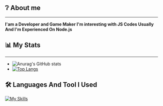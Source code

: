 ## ❔ About me 
***
**I'am a Developer and Game Maker I'm interesting with JS Codes Usually And I'm Experienced On Node.js**
## 📊 My Stats 
***
- ![Anurag's GitHub stats](https://github-readme-stats.vercel.app/api?username=epsseniyer&show_icons=true&theme=radical)
- [![Top Langs](https://github-readme-stats.vercel.app/api/top-langs/?username=epsseniyer&layout=compact)](https://github.com/anuraghazra/github-readme-stats)
## 🛠 Languages And Tool I Used
[![My Skills](https://skillicons.dev/icons?i=bash,c,bootstap,blender,cs,cloudflare,css,html,js,discord,bots,express,gamemakerstudio,java,github,jquery,lua,md,mongodb,mysql,nodejs,pug,py,sass,unreal,vscode&perline=8)](https://skillicons.dev)
